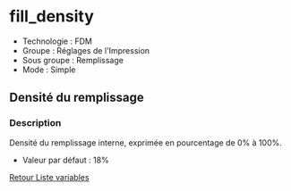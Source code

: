 # fill_density

* Technologie : FDM
* Groupe : Réglages de l'Impression
* Sous groupe : Remplissage
* Mode : Simple

## Densité du remplissage

### Description

Densité du remplissage interne, exprimée en pourcentage de 0% à 100%.


* Valeur par défaut : 18%

[Retour Liste variables](variable_list.md)